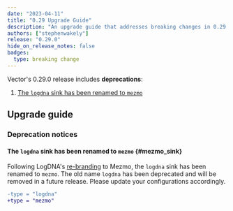 ```yaml
---
date: "2023-04-11"
title: "0.29 Upgrade Guide"
description: "An upgrade guide that addresses breaking changes in 0.29.0"
authors: ["stephenwakely"]
release: "0.29.0"
hide_on_release_notes: false
badges:
  type: breaking change
---
```


Vector's 0.29.0 release includes **deprecations**:

1. [The `logdna` sink has been renamed to `mezmo`](#mezmo_sink)

## Upgrade guide

### Deprecation notices

#### The `logdna` sink has been renamed to `mezmo` {#mezmo_sink}

Following LogDNA's [re-branding][mezmo] to Mezmo, the `logdna` sink has been renamed
to `mezmo`. The old name `logdna` has been deprecated and will be removed in a future release.
Please update your configurations accordingly.

```diff
-type = "logdna"
+type = "mezmo"
```

[mezmo]: https://www.mezmo.com/logdna
